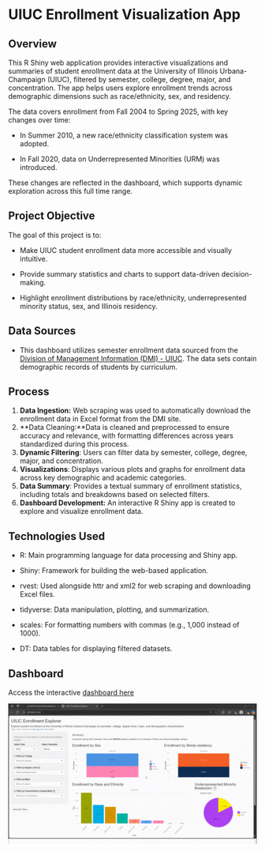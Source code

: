 # UIUC Enrollment Visualization App

## Overview

This R Shiny web application provides interactive visualizations and summaries of student enrollment data at the University of Illinois Urbana-Champaign (UIUC), filtered by semester, college, degree, major, and concentration. The app helps users explore enrollment trends across demographic dimensions such as race/ethnicity, sex, and residency.

The data covers enrollment from Fall 2004 to Spring 2025, with key changes over time:

- In Summer 2010, a new race/ethnicity classification system was adopted.

- In Fall 2020, data on Underrepresented Minorities (URM) was introduced.

These changes are reflected in the dashboard, which supports dynamic exploration across this full time range.

## Project Objective

The goal of this project is to:

- Make UIUC student enrollment data more accessible and visually intuitive.

- Provide summary statistics and charts to support data-driven decision-making.

- Highlight enrollment distributions by race/ethnicity, underrepresented minority status, sex, and Illinois residency.

## Data Sources

- This dashboard utilizes semester enrollment data sourced from the [Division of Management Information (DMI) - UIUC](https://dmi.illinois.edu/stuenr/#race). The data sets contain demographic records of students by curriculum.


## Process 

1. **Data Ingestion:** Web scraping was used to automatically download the enrollment data in Excel format from the DMI site. 
2. **Data Cleaning:**Data is cleaned and preprocessed to ensure accuracy and relevance, with formatting differences across years standardized during this process.
3. **Dynamic Filtering**: Users can filter data by semester, college, degree, major, and concentration.
4. **Visualizations**: Displays various plots and graphs for enrollment data across key demographic and academic categories.
5. **Data Summary**: Provides a textual summary of enrollment statistics, including totals and breakdowns based on selected filters.
6. **Dashboard Development:** An interactive R Shiny app is created to explore and visualize enrollment data.

## Technologies Used

- R: Main programming language for data processing and Shiny app.

- Shiny: Framework for building the web-based application.

- rvest: Used alongside httr and xml2 for web scraping and downloading Excel files.

- tidyverse: Data manipulation, plotting, and summarization.

- scales: For formatting numbers with commas (e.g., 1,000 instead of 1000).

- DT: Data tables for displaying filtered datasets.


## Dashboard
Access the interactive [dashboard here]()

![Shiny App Interface for Exploring University of Illinois Enrollment Data](EnrollmentShiny.gif)
